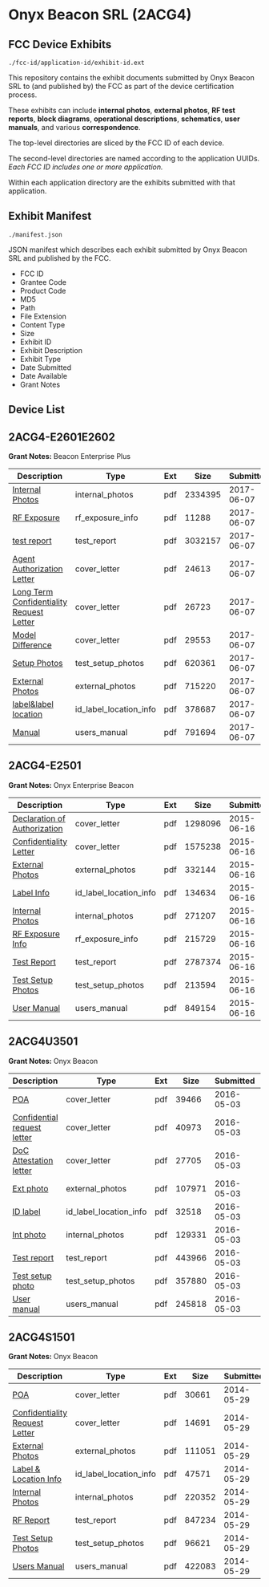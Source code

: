 # Onyx Beacon SRL (2ACG4)
## FCC Device Exhibits

```
./fcc-id/application-id/exhibit-id.ext
```

This repository contains the exhibit documents submitted by Onyx Beacon SRL to (and published by) the FCC as part of the device certification process.

These exhibits can include **internal photos**, **external photos**, **RF test reports**, **block diagrams**, **operational descriptions**, **schematics**, **user manuals**, and various **correspondence**.

The top-level directories are sliced by the FCC ID of each device.

The second-level directories are named according to the application UUIDs. *Each FCC ID includes one or more application.*

Within each application directory are the exhibits submitted with that application. 

## Exhibit Manifest

```
./manifest.json
```

JSON manifest which describes each exhibit submitted by Onyx Beacon SRL and published by the FCC.

- FCC ID
- Grantee Code
- Product Code
- MD5
- Path
- File Extension
- Content Type
- Size
- Exhibit ID
- Exhibit Description
- Exhibit Type
- Date Submitted
- Date Available
- Grant Notes

## Device List
## 2ACG4-E2601E2602
**Grant Notes:** Beacon Enterprise Plus

| Description | Type | Ext | Size | Submitted | Available |
| ----------- | ---- | --- | ---- | --------- | --------- |
| [Internal Photos](2ACG4-E2601E2602/2cb2fdd0ecc91968239df841671275a0/3416493.pdf) | internal_photos | pdf | 2334395 | 2017-06-07 | 2017-06-07 |
| [RF Exposure](2ACG4-E2601E2602/2cb2fdd0ecc91968239df841671275a0/3416499.pdf) | rf_exposure_info | pdf | 11288 | 2017-06-07 | 2017-06-07 |
| [test report](2ACG4-E2601E2602/2cb2fdd0ecc91968239df841671275a0/3416490.pdf) | test_report | pdf | 3032157 | 2017-06-07 | 2017-06-07 |
| [Agent Authorization Letter](2ACG4-E2601E2602/2cb2fdd0ecc91968239df841671275a0/3416489.pdf) | cover_letter | pdf | 24613 | 2017-06-07 | 2017-06-07 |
| [Long Term Confidentiality Request Letter](2ACG4-E2601E2602/2cb2fdd0ecc91968239df841671275a0/3416495.pdf) | cover_letter | pdf | 26723 | 2017-06-07 | 2017-06-07 |
| [Model Difference](2ACG4-E2601E2602/2cb2fdd0ecc91968239df841671275a0/3416497.pdf) | cover_letter | pdf | 29553 | 2017-06-07 | 2017-06-07 |
| [Setup Photos](2ACG4-E2601E2602/2cb2fdd0ecc91968239df841671275a0/3416501.pdf) | test_setup_photos | pdf | 620361 | 2017-06-07 | 2017-06-07 |
| [External Photos](2ACG4-E2601E2602/2cb2fdd0ecc91968239df841671275a0/3416492.pdf) | external_photos | pdf | 715220 | 2017-06-07 | 2017-06-07 |
| [label&label location](2ACG4-E2601E2602/2cb2fdd0ecc91968239df841671275a0/3416494.pdf) | id_label_location_info | pdf | 378687 | 2017-06-07 | 2017-06-07 |
| [Manual](2ACG4-E2601E2602/2cb2fdd0ecc91968239df841671275a0/3416496.pdf) | users_manual | pdf | 791694 | 2017-06-07 | 2017-06-07 |
## 2ACG4-E2501
**Grant Notes:** Onyx Enterprise Beacon

| Description | Type | Ext | Size | Submitted | Available |
| ----------- | ---- | --- | ---- | --------- | --------- |
| [Declaration of Authorization](2ACG4-E2501/1e5c405e6faba05957452e4fd819f323/2648995.pdf) | cover_letter | pdf | 1298096 | 2015-06-16 | 2015-06-16 |
| [Confidentiality Letter](2ACG4-E2501/1e5c405e6faba05957452e4fd819f323/2648996.pdf) | cover_letter | pdf | 1575238 | 2015-06-16 | 2015-06-16 |
| [External Photos](2ACG4-E2501/1e5c405e6faba05957452e4fd819f323/2648998.pdf) | external_photos | pdf | 332144 | 2015-06-16 | 2015-06-16 |
| [Label Info](2ACG4-E2501/1e5c405e6faba05957452e4fd819f323/2649000.pdf) | id_label_location_info | pdf | 134634 | 2015-06-16 | 2015-06-16 |
| [Internal Photos](2ACG4-E2501/1e5c405e6faba05957452e4fd819f323/2648999.pdf) | internal_photos | pdf | 271207 | 2015-06-16 | 2015-06-16 |
| [RF Exposure Info](2ACG4-E2501/1e5c405e6faba05957452e4fd819f323/2648994.pdf) | rf_exposure_info | pdf | 215729 | 2015-06-16 | 2015-06-16 |
| [Test Report](2ACG4-E2501/1e5c405e6faba05957452e4fd819f323/2648993.pdf) | test_report | pdf | 2787374 | 2015-06-16 | 2015-06-16 |
| [Test Setup Photos](2ACG4-E2501/1e5c405e6faba05957452e4fd819f323/2649001.pdf) | test_setup_photos | pdf | 213594 | 2015-06-16 | 2015-06-16 |
| [User Manual](2ACG4-E2501/1e5c405e6faba05957452e4fd819f323/2648997.pdf) | users_manual | pdf | 849154 | 2015-06-16 | 2015-06-16 |
## 2ACG4U3501
**Grant Notes:** Onyx Beacon

| Description | Type | Ext | Size | Submitted | Available |
| ----------- | ---- | --- | ---- | --------- | --------- |
| [POA](2ACG4U3501/32940f28542a7416ca448ae990319690/2977530.pdf) | cover_letter | pdf | 39466 | 2016-05-03 | 2016-05-03 |
| [Confidential request letter](2ACG4U3501/32940f28542a7416ca448ae990319690/2977531.pdf) | cover_letter | pdf | 40973 | 2016-05-03 | 2016-05-03 |
| [DoC Attestation letter](2ACG4U3501/32940f28542a7416ca448ae990319690/2977532.pdf) | cover_letter | pdf | 27705 | 2016-05-03 | 2016-05-03 |
| [Ext photo](2ACG4U3501/32940f28542a7416ca448ae990319690/2977535.pdf) | external_photos | pdf | 107971 | 2016-05-03 | 2016-05-03 |
| [ID label](2ACG4U3501/32940f28542a7416ca448ae990319690/2977537.pdf) | id_label_location_info | pdf | 32518 | 2016-05-03 | 2016-05-03 |
| [Int photo](2ACG4U3501/32940f28542a7416ca448ae990319690/2977536.pdf) | internal_photos | pdf | 129331 | 2016-05-03 | 2016-05-03 |
| [Test report](2ACG4U3501/32940f28542a7416ca448ae990319690/2977533.pdf) | test_report | pdf | 443966 | 2016-05-03 | 2016-05-03 |
| [Test setup photo](2ACG4U3501/32940f28542a7416ca448ae990319690/2977534.pdf) | test_setup_photos | pdf | 357880 | 2016-05-03 | 2016-05-03 |
| [User manual](2ACG4U3501/32940f28542a7416ca448ae990319690/2977538.pdf) | users_manual | pdf | 245818 | 2016-05-03 | 2016-05-03 |
## 2ACG4S1501
**Grant Notes:** Onyx Beacon

| Description | Type | Ext | Size | Submitted | Available |
| ----------- | ---- | --- | ---- | --------- | --------- |
| [POA](2ACG4S1501/6d9807db6fa5348fe7234d3c21ad1d20/2281189.pdf) | cover_letter | pdf | 30661 | 2014-05-29 | 2014-05-30 |
| [Confidentiality Request Letter](2ACG4S1501/6d9807db6fa5348fe7234d3c21ad1d20/2281190.pdf) | cover_letter | pdf | 14691 | 2014-05-29 | 2014-05-30 |
| [External Photos](2ACG4S1501/6d9807db6fa5348fe7234d3c21ad1d20/2281194.pdf) | external_photos | pdf | 111051 | 2014-05-29 | 2014-05-30 |
| [Label & Location Info](2ACG4S1501/6d9807db6fa5348fe7234d3c21ad1d20/2281196.pdf) | id_label_location_info | pdf | 47571 | 2014-05-29 | 2014-05-30 |
| [Internal Photos](2ACG4S1501/6d9807db6fa5348fe7234d3c21ad1d20/2281195.pdf) | internal_photos | pdf | 220352 | 2014-05-29 | 2014-05-30 |
| [RF Report](2ACG4S1501/6d9807db6fa5348fe7234d3c21ad1d20/2281198.pdf) | test_report | pdf | 847234 | 2014-05-29 | 2014-05-30 |
| [Test Setup Photos](2ACG4S1501/6d9807db6fa5348fe7234d3c21ad1d20/2281199.pdf) | test_setup_photos | pdf | 96621 | 2014-05-29 | 2014-05-30 |
| [Users Manual](2ACG4S1501/6d9807db6fa5348fe7234d3c21ad1d20/2281197.pdf) | users_manual | pdf | 422083 | 2014-05-29 | 2014-05-30 |
